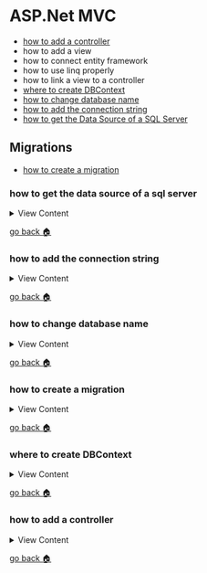 # ASP.Net MVC

- [how to add a controller][add-control]
- how to add a view
- how to connect entity framework
- how to use linq properly
- how to link a view to a controller
- [where to create DBContext][create-dbc]
- [how to change database name][db-name]
- [how to add the connection string][add-cstring]
- [how to get the Data Source of a SQL Server][get-dsource]

## Migrations
- [how to create a migration][create-mig]

[add-cstring]:#how-to-add-the-connection-string
[db-name]:#how-to-change-database-name
[create-mig]:#how-to-create-a-migration
[create-dbc]:#where-to-create-dbcontext
[add-control]:#how-to-add-a-controller
[home]:#aspnet-mvc
[get-dsource]:#how-to-get-the-data-source-of-a-sql-server



### how to get the data source of a sql server 
<details>
<summary>
View Content
</summary>

1. Go to **SQL Server Object Explorer** 

2. Then go to SQL Server > localdb , right click on localdb and go to properties 

3. In the bottom right corner of the Visual Studio editor the information should display. Then you should scroll to up to 
find the connection string . It would look something like this 

Column | Value
--|-
Connection String | Data Source=(localdb)\MSSQLLocalDB;Initial Catalog=master;Integrated Security=True;Connect Timeout=30;Encrypt=False;TrustServerCertificate=False;ApplicationIntent=ReadWrite;MultiSubnetFailover=False
Default Database Location | C:\Users\jaxth\AppData\Local\Microsoft\Microsoft SQL Server Local DB\Instances\mssqllocaldb
Is Clustered | False 
... | ...


</details>

[go back :house:][home]


### how to add the connection string 
<details>
<summary>
View Content
</summary>

In the **Web.config** you should be able to see a connection string in that file. If you don't see one
then you add it like this .

```csharp
//make sure you add this below configSections
 <connectionStrings>
    //name = database name            //Data Source = SQL Server
    <add name="WA4DB" connectionString="Data Source=(localdb)\MSSQLLocalDB;Initial Catalog=WA4DB;Integrated Security=True;" 
         providerName="System.Data.SqlClient" />
  </connectionStrings>
```


</details>

[go back :house:][home]


### how to change database name
<details>
<summary>
View Content
</summary>

1. In your context file add the base extension to the constructor with name  of the database you want it to
be called like this

```csharp
namespace WebApplication4.Access_Data
{
    public class WA4DBContext : DbContext
    {
        
        // this is where you add the name of the database to the 
        // constructor
        public WA4DBContext() : base("WA4DB"){

            
       }

        public DbSet<Anime> Anime { get; set; }
        public DbSet<Genre> Genres { get; set; }
        public DbSet<User> Users { get; set; }
        public DbSet<Subscription> Subscriptions { get; set; }
    }
}
```

2. Now, in the Web.config you have to add the **connectionString** anywhere below the **configSections** tags.
make sure you add the name of the database to the name attribute ("name='WAD4B'"). Also in the **connectionString**
make sure you also change the name in the *Initial Catalog* (Initial Catalog=WA4DB)

```csharp
//In Web.config
<configSections>
        <!-- For more information on Entity Framework configuration, visit http://go.microsoft.com/fwlink/?LinkID=237468 -->
        <section name="entityFramework" type="System.Data.Entity.Internal.ConfigFile.EntityFrameworkSection, EntityFramework, Version=6.0.0.0, Culture=neutral, PublicKeyToken=b77a5c561934e089" requirePermission="false" />
    </configSections>
  <connectionStrings>
  //in the add tag make sure you add the name of the database
    <add name="WA4DB" connectionString="Data Source=(localdb)\MSSQLLocalDB;Initial Catalog=WA4DB;Integrated Security=True;" 
         providerName="System.Data.SqlClient" />
  </connectionStrings>

```

3. Now, just enable the migrations in the package manager console 

```
enable-migrations 

add-migration Initial

update-database

```

4. You should see the database in the  **SQL Server Object Explorer** when looking through the SQL Server **>** LocalDB **>** databases.
If you don't see it then that means you did not assign connection string to the right **Data Source** or something else.


</details>

[go back :house:][home]

### how to create a migration
<details>
<summary>
View Content
</summary>

In the package manager console type this

```
enable-migrations
add-migration <insert db name>
update-database
```
</details>

[go back :house:][home]


### where to create DBContext
<details>
<summary>
View Content
</summary>


1. In the **Solutions Explorer** tab, right click  the name of you project and choose Add > New Folder

2. Name the folder **Access Data**, right click on that folder Add > Class. And then name your DBContext file



</details>

[go back :house:][home]




### how to add a controller

<details>
<summary>
View Content
</summary>

**reference**
- [Controller](https://www.tutorialsteacher.com/mvc/mvc-controller)

1. Right click on the controllers folder and go to  Add > Controller

2. In the controller window,  you can assign your controller to whatever feature you
and then click add



</details>

[go back :house:][home]
